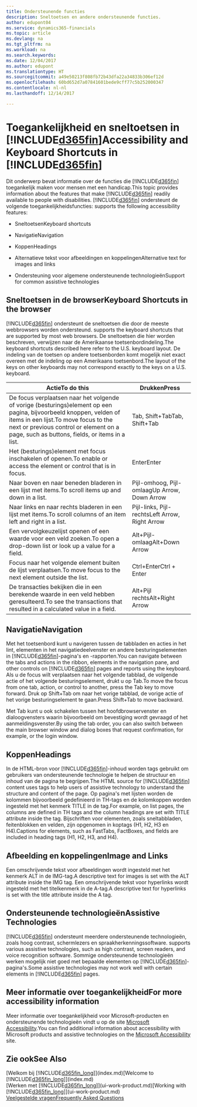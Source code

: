 ```yaml
---
title: Ondersteunende functies
description: Sneltoetsen en andere ondersteunende functies.
author: edupont04
ms.service: dynamics365-financials
ms.topic: article
ms.devlang: na
ms.tgt_pltfrm: na
ms.workload: na
ms.search.keywords: 
ms.date: 12/04/2017
ms.author: edupont
ms.translationtype: HT
ms.sourcegitcommit: a49e50213f808fb72b43dfa22a34833b306ef12d
ms.openlocfilehash: 60bd652d7a07841601bede9cff77c5b252000347
ms.contentlocale: nl-nl
ms.lasthandoff: 12/14/2017

---
```

# <a name="accessibility-and-keyboard-shortcuts-in-included365finincludesd365finmdmd"></a><span data-ttu-id="b5536-103">Toegankelijkheid en sneltoetsen in [!INCLUDE[d365fin](includes/d365fin_md.md)]</span><span class="sxs-lookup"><span data-stu-id="b5536-103">Accessibility and Keyboard Shortcuts in [!INCLUDE[d365fin](includes/d365fin_md.md)]</span></span>
<span data-ttu-id="b5536-104">Dit onderwerp bevat informatie over de functies die [!INCLUDE[d365fin](includes/d365fin_md.md)] toegankelijk maken voor mensen met een handicap.</span><span class="sxs-lookup"><span data-stu-id="b5536-104">This topic provides information about the features that make [!INCLUDE[d365fin](includes/d365fin_md.md)] readily available to people with disabilities.</span></span> [!INCLUDE[d365fin](includes/d365fin_md.md)]<span data-ttu-id="b5536-105"> ondersteunt de volgende toegankelijkheidsfuncties:</span><span class="sxs-lookup"><span data-stu-id="b5536-105"> supports the following accessibility features:</span></span>  

-   <span data-ttu-id="b5536-106">Sneltoetsen</span><span class="sxs-lookup"><span data-stu-id="b5536-106">Keyboard shortcuts</span></span>  

-   <span data-ttu-id="b5536-107">Navigatie</span><span class="sxs-lookup"><span data-stu-id="b5536-107">Navigation</span></span>  

-   <span data-ttu-id="b5536-108">Koppen</span><span class="sxs-lookup"><span data-stu-id="b5536-108">Headings</span></span>  

-   <span data-ttu-id="b5536-109">Alternatieve tekst voor afbeeldingen en koppelingen</span><span class="sxs-lookup"><span data-stu-id="b5536-109">Alternative text for images and links</span></span>  

-   <span data-ttu-id="b5536-110">Ondersteuning voor algemene ondersteunende technologieën</span><span class="sxs-lookup"><span data-stu-id="b5536-110">Support for common assistive technologies</span></span>  

##  <a name="Keyboard"></a> <span data-ttu-id="b5536-111">Sneltoetsen in de browser</span><span class="sxs-lookup"><span data-stu-id="b5536-111">Keyboard Shortcuts in the browser</span></span>
 [!INCLUDE[d365fin](includes/d365fin_md.md)]<span data-ttu-id="b5536-112"> ondersteunt de sneltoetsen die door de meeste webbrowsers worden ondersteund.</span><span class="sxs-lookup"><span data-stu-id="b5536-112"> supports the keyboard shortcuts that are supported by most web browsers.</span></span> <span data-ttu-id="b5536-113">De sneltoetsen die hier worden beschreven, verwijzen naar de Amerikaanse toetsenbordindeling.</span><span class="sxs-lookup"><span data-stu-id="b5536-113">The keyboard shortcuts described here refer to the U.S. keyboard layout.</span></span> <span data-ttu-id="b5536-114">De indeling van de toetsen op andere toetsenborden komt mogelijk niet exact overeen met de indeling op een Amerikaans toetsenbord.</span><span class="sxs-lookup"><span data-stu-id="b5536-114">The layout of the keys on other keyboards may not correspond exactly to the keys on a U.S. keyboard.</span></span>  

|<span data-ttu-id="b5536-115">Actie</span><span class="sxs-lookup"><span data-stu-id="b5536-115">To do this</span></span>|<span data-ttu-id="b5536-116">Drukken</span><span class="sxs-lookup"><span data-stu-id="b5536-116">Press</span></span>|  
|----------------|-----------|  
|<span data-ttu-id="b5536-117">De focus verplaatsen naar het volgende of vorige (besturings)element op een pagina, bijvoorbeeld knoppen, velden of items in een lijst.</span><span class="sxs-lookup"><span data-stu-id="b5536-117">To move focus to the next or previous control or element on a page, such as buttons, fields, or items in a list.</span></span>|<span data-ttu-id="b5536-118">Tab, Shift+Tab</span><span class="sxs-lookup"><span data-stu-id="b5536-118">Tab, Shift+Tab</span></span>|  
|<span data-ttu-id="b5536-119">Het (besturings)element met focus inschakelen of openen.</span><span class="sxs-lookup"><span data-stu-id="b5536-119">To enable or access the element or control that is in focus.</span></span>|<span data-ttu-id="b5536-120">Enter</span><span class="sxs-lookup"><span data-stu-id="b5536-120">Enter</span></span>|  
|<span data-ttu-id="b5536-121">Naar boven en naar beneden bladeren in een lijst met items.</span><span class="sxs-lookup"><span data-stu-id="b5536-121">To scroll items up and down in a list.</span></span>|<span data-ttu-id="b5536-122">Pijl-omhoog, Pijl-omlaag</span><span class="sxs-lookup"><span data-stu-id="b5536-122">Up Arrow, Down Arrow</span></span>|  
|<span data-ttu-id="b5536-123">Naar links en naar rechts bladeren in een lijst met items.</span><span class="sxs-lookup"><span data-stu-id="b5536-123">To scroll columns of an item left and right in a list.</span></span>|<span data-ttu-id="b5536-124">Pijl-links, Pijl-rechts</span><span class="sxs-lookup"><span data-stu-id="b5536-124">Left Arrow, Right Arrow</span></span>|  
|<span data-ttu-id="b5536-125">Een vervolgkeuzelijst openen of een waarde voor een veld zoeken.</span><span class="sxs-lookup"><span data-stu-id="b5536-125">To open a drop-down list or look up a value for a field.</span></span>|<span data-ttu-id="b5536-126">Alt+Pijl-omlaag</span><span class="sxs-lookup"><span data-stu-id="b5536-126">Alt+Down Arrow</span></span>|  
|<span data-ttu-id="b5536-127">Focus naar het volgende element buiten de lijst verplaatsen.</span><span class="sxs-lookup"><span data-stu-id="b5536-127">To move focus to the next element outside the list.</span></span>|<span data-ttu-id="b5536-128">Ctrl+Enter</span><span class="sxs-lookup"><span data-stu-id="b5536-128">Ctrl + Enter</span></span>|  
|<span data-ttu-id="b5536-129">De transacties bekijken die in een berekende waarde in een veld hebben geresulteerd.</span><span class="sxs-lookup"><span data-stu-id="b5536-129">To see the transactions that resulted in a calculated value in a field.</span></span>|<span data-ttu-id="b5536-130">Alt+Pijl rechts</span><span class="sxs-lookup"><span data-stu-id="b5536-130">Alt+Right Arrow</span></span>|  

##  <a name="Navigation"></a> <span data-ttu-id="b5536-131">Navigatie</span><span class="sxs-lookup"><span data-stu-id="b5536-131">Navigation</span></span>  
 <span data-ttu-id="b5536-132">Met het toetsenbord kunt u navigeren tussen de tabbladen en acties in het lint, elementen in het navigatiedeelvenster en andere besturingselementen in [!INCLUDE[d365fin](includes/d365fin_md.md)]-pagina's en -rapporten.</span><span class="sxs-lookup"><span data-stu-id="b5536-132">You can navigate between the tabs and actions in the ribbon, elements in the navigation pane, and other controls on [!INCLUDE[d365fin](includes/d365fin_md.md)] pages and reports using the keyboard.</span></span> <span data-ttu-id="b5536-133">Als u de focus wilt verplaatsen naar het volgende tabblad, de volgende actie of het volgende besturingselement, drukt u op Tab.</span><span class="sxs-lookup"><span data-stu-id="b5536-133">To move the focus from one tab, action, or control to another, press the Tab key to move forward.</span></span> <span data-ttu-id="b5536-134">Druk op Shift+Tab om naar het vorige tabblad, de vorige actie of het vorige besturingselement te gaan.</span><span class="sxs-lookup"><span data-stu-id="b5536-134">Press Shift+Tab to move backward.</span></span>  

 <span data-ttu-id="b5536-135">Met Tab kunt u ook schakelen tussen het hoofdbrowservenster en dialoogvensters waarin bijvoorbeeld om bevestiging wordt gevraagd of het aanmeldingsvenster.</span><span class="sxs-lookup"><span data-stu-id="b5536-135">By using the tab order, you can also switch between the main browser window and dialog boxes that request confirmation, for example, or the login window.</span></span>  

##  <a name="Headings"></a> <span data-ttu-id="b5536-136">Koppen</span><span class="sxs-lookup"><span data-stu-id="b5536-136">Headings</span></span>  
 <span data-ttu-id="b5536-137">In de HTML-bron voor [!INCLUDE[d365fin](includes/d365fin_md.md)]-inhoud worden tags gebruikt om gebruikers van ondersteunende technologie te helpen de structuur en inhoud van de pagina te begrijpen.</span><span class="sxs-lookup"><span data-stu-id="b5536-137">The HTML source for [!INCLUDE[d365fin](includes/d365fin_md.md)] content uses tags to help users of assistive technology to understand the structure and content of the page.</span></span> <span data-ttu-id="b5536-138">Op pagina's met lijsten worden de kolommen bijvoorbeeld gedefinieerd in TH-tags en de kolomkoppen worden ingesteld met het kenmerk TITLE in de tag.</span><span class="sxs-lookup"><span data-stu-id="b5536-138">For example, on list pages, the columns are defined in TH tags and the column headings are set with TITLE attribute inside the tag.</span></span> <span data-ttu-id="b5536-139">Bijschriften voor elementen, zoals sneltabbladen, feitenblokken en velden, zijn opgenomen in koptags (H1, H2, H3 en H4).</span><span class="sxs-lookup"><span data-stu-id="b5536-139">Captions for elements, such as FastTabs, FactBoxes, and fields are included in heading tags (H1, H2, H3, and H4).</span></span>  

##  <a name="Images"></a> <span data-ttu-id="b5536-140">Afbeelding en koppelingen</span><span class="sxs-lookup"><span data-stu-id="b5536-140">Image and Links</span></span>  
 <span data-ttu-id="b5536-141">Een omschrijvende tekst voor afbeeldingen wordt ingesteld met het kenmerk ALT in de IMG-tag.</span><span class="sxs-lookup"><span data-stu-id="b5536-141">A descriptive text for images is set with the ALT attribute inside the IMG tag.</span></span> <span data-ttu-id="b5536-142">Een omschrijvende tekst voor hyperlinks wordt ingesteld met het titelkenmerk in de A-tag.</span><span class="sxs-lookup"><span data-stu-id="b5536-142">A descriptive text for hyperlinks is set with the title attribute inside the A tag.</span></span>  

##  <a name="AssistiveTech"></a> <span data-ttu-id="b5536-143">Ondersteunende technologieën</span><span class="sxs-lookup"><span data-stu-id="b5536-143">Assistive Technologies</span></span>  
[!INCLUDE[d365fin](includes/d365fin_md.md)]<span data-ttu-id="b5536-144"> ondersteunt meerdere ondersteunende technologieën, zoals hoog contrast, schermlezers en spraakherkenningssoftware.</span><span class="sxs-lookup"><span data-stu-id="b5536-144"> supports various assistive technologies, such as high contrast, screen readers, and voice recognition software.</span></span> <span data-ttu-id="b5536-145">Sommige ondersteunende technologieën werken mogelijk niet goed met bepaalde elementen op [!INCLUDE[d365fin](includes/d365fin_md.md)]-pagina's.</span><span class="sxs-lookup"><span data-stu-id="b5536-145">Some assistive technologies may not work well with certain elements in [!INCLUDE[d365fin](includes/d365fin_md.md)] pages.</span></span>  

## <a name="for-more-accessibility-information"></a><span data-ttu-id="b5536-146">Meer informatie over toegankelijkheid</span><span class="sxs-lookup"><span data-stu-id="b5536-146">For more accessibility information</span></span>  
<span data-ttu-id="b5536-147">Meer informatie over toegankelijkheid voor Microsoft-producten en ondersteunende technologieën vindt u op de site [Microsoft Accessibility](http://go.microsoft.com/fwlink/?LinkId=262160).</span><span class="sxs-lookup"><span data-stu-id="b5536-147">You can find additional information about accessibility with Microsoft products and assistive technologies on the [Microsoft Accessibility](http://go.microsoft.com/fwlink/?LinkId=262160) site.</span></span>

## <a name="see-also"></a><span data-ttu-id="b5536-148">Zie ook</span><span class="sxs-lookup"><span data-stu-id="b5536-148">See Also</span></span>
<span data-ttu-id="b5536-149">[Welkom bij [!INCLUDE[d365fin_long](includes/d365fin_long_md.md)]](index.md)</span><span class="sxs-lookup"><span data-stu-id="b5536-149">[Welcome to [!INCLUDE[d365fin_long](includes/d365fin_long_md.md)]](index.md)</span></span>  
<span data-ttu-id="b5536-150">[Werken met [!INCLUDE[d365fin_long](includes/d365fin_long_md.md)]](ui-work-product.md)</span><span class="sxs-lookup"><span data-stu-id="b5536-150">[Working with [!INCLUDE[d365fin_long](includes/d365fin_long_md.md)]](ui-work-product.md)</span></span>  
[<span data-ttu-id="b5536-151">Veelgestelde vragen</span><span class="sxs-lookup"><span data-stu-id="b5536-151">Frequently Asked Questions</span></span>](across-faq.md)  

